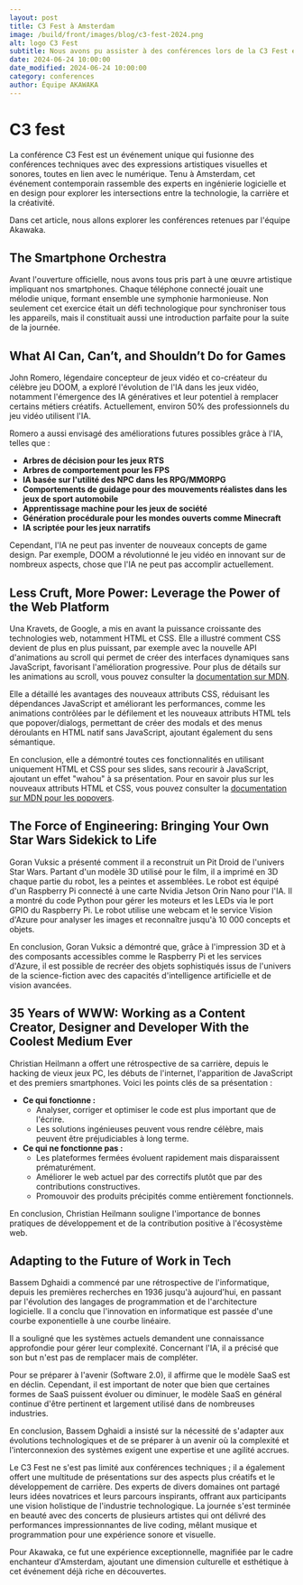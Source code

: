 ```yaml
---
layout: post
title: C3 Fest à Amsterdam
image: /build/front/images/blog/c3-fest-2024.png
alt: logo C3 Fest
subtitle: Nous avons pu assister à des conférences lors de la C3 Fest et nous souhaitons vous partager nos retours dans cet article.
date: 2024-06-24 10:00:00
date_modified: 2024-06-24 10:00:00
category: conferences
author: Équipe AKAWAKA
---
```


# C3 fest

La conférence C3 Fest est un événement unique qui fusionne des conférences techniques avec des expressions artistiques visuelles et sonores, toutes en lien avec le numérique. Tenu à Amsterdam, cet événement contemporain rassemble des experts en ingénierie logicielle et en design pour explorer les intersections entre la technologie, la carrière et la créativité.

Dans cet article, nous allons explorer les conférences retenues par l'équipe Akawaka.

## The Smartphone Orchestra

Avant l'ouverture officielle, nous avons tous pris part à une œuvre artistique impliquant nos smartphones. Chaque téléphone connecté jouait une mélodie unique, formant ensemble une symphonie harmonieuse. Non seulement cet exercice était un défi technologique pour synchroniser tous les appareils, mais il constituait aussi une introduction parfaite pour la suite de la journée.

## **What AI Can, Can’t, and Shouldn’t Do for Games**

John Romero, légendaire concepteur de jeux vidéo et co-créateur du célèbre jeu DOOM, a exploré l'évolution de l'IA dans les jeux vidéo, notamment l'émergence des IA génératives et leur potentiel à remplacer certains métiers créatifs. Actuellement, environ 50% des professionnels du jeu vidéo utilisent l'IA.

Romero a aussi envisagé des améliorations futures possibles grâce à l'IA, telles que :

- **Arbres de décision pour les jeux RTS**
- **Arbres de comportement pour les FPS**
- **IA basée sur l'utilité des NPC dans les RPG/MMORPG**
- **Comportements de guidage pour des mouvements réalistes dans les jeux de sport automobile**
- **Apprentissage machine pour les jeux de société**
- **Génération procédurale pour les mondes ouverts comme Minecraft**
- **IA scriptée pour les jeux narratifs**

Cependant, l'IA ne peut pas inventer de nouveaux concepts de game design. Par exemple, DOOM a révolutionné le jeu vidéo en innovant sur de nombreux aspects, chose que l'IA ne peut pas accomplir actuellement.

## **Less Cruft, More Power: Leverage the Power of the Web Platform**

Una Kravets, de Google, a mis en avant la puissance croissante des technologies web, notamment HTML et CSS. Elle a illustré comment CSS devient de plus en plus puissant, par exemple avec la nouvelle API d'animations au scroll qui permet de créer des interfaces dynamiques sans JavaScript, favorisant l'amélioration progressive. Pour plus de détails sur les animations au scroll, vous pouvez consulter la [documentation sur MDN](https://developer.mozilla.org/en-US/docs/Web/CSS/CSS_Scroll-linked_Animations/Using_scroll-linked_animations).

Elle a détaillé les avantages des nouveaux attributs CSS, réduisant les dépendances JavaScript et améliorant les performances, comme les animations contrôlées par le défilement et les nouveaux attributs HTML tels que popover/dialogs, permettant de créer des modals et des menus déroulants en HTML natif sans JavaScript, ajoutant également du sens sémantique.

En conclusion, elle a démontré toutes ces fonctionnalités en utilisant uniquement HTML et CSS pour ses slides, sans recourir à JavaScript, ajoutant un effet "wahou" à sa présentation. Pour en savoir plus sur les nouveaux attributs HTML et CSS, vous pouvez consulter la [documentation sur MDN pour les popovers](https://developer.mozilla.org/en-US/docs/Web/HTML/Global_attributes/popover).

## **The Force of Engineering: Bringing Your Own Star Wars Sidekick to Life**

Goran Vuksic a présenté comment il a reconstruit un Pit Droid de l'univers Star Wars. Partant d'un modèle 3D utilisé pour le film, il a imprimé en 3D chaque partie du robot, les a peintes et assemblées. Le robot est équipé d'un Raspberry Pi connecté à une carte Nvidia Jetson Orin Nano pour l'IA. Il a montré du code Python pour gérer les moteurs et les LEDs via le port GPIO du Raspberry Pi. Le robot utilise une webcam et le service Vision d'Azure pour analyser les images et reconnaître jusqu'à 10 000 concepts et objets.

En conclusion, Goran Vuksic a démontré que, grâce à l'impression 3D et à des composants accessibles comme le Raspberry Pi et les services d'Azure, il est possible de recréer des objets sophistiqués issus de l'univers de la science-fiction avec des capacités d'intelligence artificielle et de vision avancées.

## **35 Years of WWW: Working as a Content Creator, Designer and Developer With the Coolest Medium Ever**

Christian Heilmann a offert une rétrospective de sa carrière, depuis le hacking de vieux jeux PC, les débuts de l'internet, l'apparition de JavaScript et des premiers smartphones. Voici les points clés de sa présentation :

- **Ce qui fonctionne :**
    - Analyser, corriger et optimiser le code est plus important que de l'écrire.
    - Les solutions ingénieuses peuvent vous rendre célèbre, mais peuvent être préjudiciables à long terme.
- **Ce qui ne fonctionne pas :**
    - Les plateformes fermées évoluent rapidement mais disparaissent prématurément.
    - Améliorer le web actuel par des correctifs plutôt que par des contributions constructives.
    - Promouvoir des produits précipités comme entièrement fonctionnels.

En conclusion, Christian Heilmann souligne l'importance de bonnes pratiques de développement et de la contribution positive à l'écosystème web.

## **Adapting to the Future of Work in Tech**

Bassem Dghaidi a commencé par une rétrospective de l'informatique, depuis les premières recherches en 1936 jusqu'à aujourd'hui, en passant par l'évolution des langages de programmation et de l'architecture logicielle. Il a conclu que l'innovation en informatique est passée d'une courbe exponentielle à une courbe linéaire.

Il a souligné que les systèmes actuels demandent une connaissance approfondie pour gérer leur complexité. Concernant l'IA, il a précisé que son but n'est pas de remplacer mais de compléter.

Pour se préparer à l'avenir (Software 2.0), il affirme que le modèle SaaS est en déclin. Cependant, il est important de noter que bien que certaines formes de SaaS puissent évoluer ou diminuer, le modèle SaaS en général continue d'être pertinent et largement utilisé dans de nombreuses industries.

En conclusion, Bassem Dghaidi a insisté sur la nécessité de s'adapter aux évolutions technologiques et de se préparer à un avenir où la complexité et l'interconnexion des systèmes exigent une expertise et une agilité accrues.

Le C3 Fest ne s'est pas limité aux conférences techniques ; il a également offert une multitude de présentations sur des aspects plus créatifs et le développement de carrière. Des experts de divers domaines ont partagé leurs idées novatrices et leurs parcours inspirants, offrant aux participants une vision holistique de l'industrie technologique. La journée s'est terminée en beauté avec des concerts de plusieurs artistes qui ont délivré des performances impressionnantes de live coding, mêlant musique et programmation pour une expérience sonore et visuelle.

Pour Akawaka, ce fut une expérience exceptionnelle, magnifiée par le cadre enchanteur d'Amsterdam, ajoutant une dimension culturelle et esthétique à cet événement déjà riche en découvertes.
